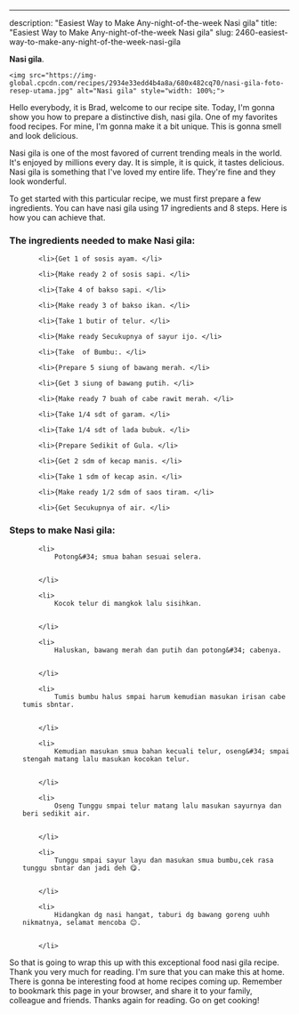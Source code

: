 ---
description: "Easiest Way to Make Any-night-of-the-week Nasi gila"
title: "Easiest Way to Make Any-night-of-the-week Nasi gila"
slug: 2460-easiest-way-to-make-any-night-of-the-week-nasi-gila

<p>
	<strong>Nasi gila</strong>. 
	
</p>
<p>
	
	<img src="https://img-global.cpcdn.com/recipes/2934e33edd4b4a8a/680x482cq70/nasi-gila-foto-resep-utama.jpg" alt="Nasi gila" style="width: 100%;">
	
	
</p>
<p>
	Hello everybody, it is Brad, welcome to our recipe site. Today, I'm gonna show you how to prepare a distinctive dish, nasi gila. One of my favorites food recipes. For mine, I'm gonna make it a bit unique. This is gonna smell and look delicious.
</p>
	
<p>
	Nasi gila is one of the most favored of current trending meals in the world. It's enjoyed by millions every day. It is simple, it is quick, it tastes delicious. Nasi gila is something that I've loved my entire life. They're fine and they look wonderful.
</p>
<p>
	
</p>

<p>
To get started with this particular recipe, we must first prepare a few ingredients. You can have nasi gila using 17 ingredients and 8 steps. Here is how you can achieve that.
</p>

<h3>The ingredients needed to make Nasi gila:</h3>

<ol>
	
		<li>{Get 1 of sosis ayam. </li>
	
		<li>{Make ready 2 of sosis sapi. </li>
	
		<li>{Take 4 of bakso sapi. </li>
	
		<li>{Make ready 3 of bakso ikan. </li>
	
		<li>{Take 1 butir of telur. </li>
	
		<li>{Make ready Secukupnya of sayur ijo. </li>
	
		<li>{Take  of Bumbu:. </li>
	
		<li>{Prepare 5 siung of bawang merah. </li>
	
		<li>{Get 3 siung of bawang putih. </li>
	
		<li>{Make ready 7 buah of cabe rawit merah. </li>
	
		<li>{Take 1/4 sdt of garam. </li>
	
		<li>{Take 1/4 sdt of lada bubuk. </li>
	
		<li>{Prepare Sedikit of Gula. </li>
	
		<li>{Get 2 sdm of kecap manis. </li>
	
		<li>{Take 1 sdm of kecap asin. </li>
	
		<li>{Make ready 1/2 sdm of saos tiram. </li>
	
		<li>{Get Secukupnya of air. </li>
	
</ol>
<p>
	
</p>

<h3>Steps to make Nasi gila:</h3>

<ol>
	
		<li>
			Potong&#34; smua bahan sesuai selera.
			
			
		</li>
	
		<li>
			Kocok telur di mangkok lalu sisihkan.
			
			
		</li>
	
		<li>
			Haluskan, bawang merah dan putih dan potong&#34; cabenya.
			
			
		</li>
	
		<li>
			Tumis bumbu halus smpai harum kemudian masukan irisan cabe tumis sbntar.
			
			
		</li>
	
		<li>
			Kemudian masukan smua bahan kecuali telur, oseng&#34; smpai stengah matang lalu masukan kocokan telur.
			
			
		</li>
	
		<li>
			Oseng Tunggu smpai telur matang lalu masukan sayurnya dan beri sedikit air.
			
			
		</li>
	
		<li>
			Tunggu smpai sayur layu dan masukan smua bumbu,cek rasa tunggu sbntar dan jadi deh 😋.
			
			
		</li>
	
		<li>
			Hidangkan dg nasi hangat, taburi dg bawang goreng uuhh nikmatnya, selamat mencoba 😊.
			
			
		</li>
	
</ol>

<p>
	
</p>

<p>
	So that is going to wrap this up with this exceptional food nasi gila recipe. Thank you very much for reading. I'm sure that you can make this at home. There is gonna be interesting food at home recipes coming up. Remember to bookmark this page in your browser, and share it to your family, colleague and friends. Thanks again for reading. Go on get cooking!
</p>
